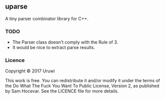 ## uparse

A tiny parser combinator library for C++.

### TODO

* The Parser class doesn't comply with the Rule of 3.
* It would be nice to extract parse results.

### Licence

Copyright © 2017 Uruwi

This work is free. You can redistribute it and/or modify it under the
terms of the Do What The Fuck You Want To Public License, Version 2,
as published by Sam Hocevar. See the LICENCE file for more details.